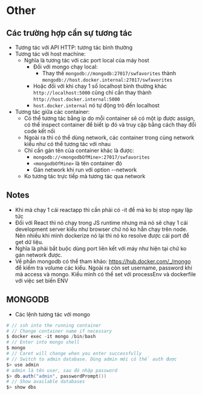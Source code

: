 # Other

## Các trường hợp cần sự tương tác

- Tương tác với API HTTP: tương tác bình thường
- Tương tác với host machine:
  - Nghĩa là tương tác với các port local của máy host
    - Đối với mongo chạy local:
      - Thay thế `mongodb://mongodb:27017/swfavorites` thành `mongodb://host.docker.internal:27017/swfavorites`
    - Hoặc đối với khi chạy 1 số localhost bình thường khác `http://localhost:5000` cũng chỉ cần thay thành `http://host.docker.internal:5000`
    - `host.docker.internal` nó tự động trỏ đến localhost
- Tương tác giữa các container:
  - Có thể tương tác bằng ip do mỗi container sẽ có một ip được assign, có thể inspect container để biết ip đó và truy cập bằng cách thay đổi code kết nối
  - Ngoài ra thì có thể dùng network, các container trong cùng network kiểu như có thể tương tác với nhau
  - Chỉ cần gán tên của container khác là được:
    - `mongodb://<mongodbOfMine>:27017/swfavorites`
    - `<mongodbOfMine>` là tên container đó
    - Gán network khi run với option --network
  - Ko tương tác trực tiếp mà tương tác qua network

## Notes

- Khi mà chạy 1 cái reactapp thì cần phải có -it để mà ko bị stop ngay lập tức
- Đối với React thì nó chạy trong JS runtime nhưng mà nó sẽ chạy 1 cái development server kiểu như browser chứ nó ko hẳn chạy trên node. Nên nhiều khi mình dockerize nó lại thì nó ko resolve được cái port để get dữ liệu.
- Nghĩa là phải bắt buộc dùng port liên kết với máy như hiện tại chứ ko gán network được.
- Về phần mongodb có thể tham khảo: https://hub.docker.com/_/mongo để kiếm tra volume các kiểu. Ngoài ra còn set username, password khi mà access và mongo. Kiểu mình có thể set với processEnv và dockerfile với việc set biến ENV

## MONGODB

- Các lệnh tương tác với mongo

```powershell
# // ssh into the running container
# // Change container name if necessary
$ docker exec -it mongo /bin/bash
# // Enter into mongo shell
$ mongo
# // Caret will change when you enter successfully
# // Switch to admin database. Dùng admin mới có thể auth được
$> use admin
# admin là tên user, sau đó nhập password
$> db.auth("admin", passwordPrompt())
# // Show available databases
$> show dbs
```
